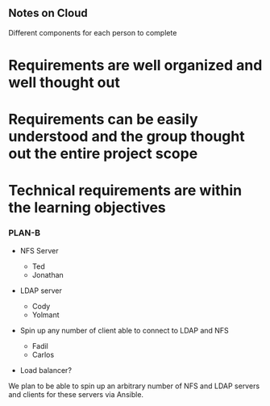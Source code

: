 ## Notes on Cloud

Different components for each person to complete

# Requirements are well organized and well thought out
# Requirements can be easily understood and the group thought out the entire project scope
# Technical requirements are within the learning objectives

### PLAN-B
* NFS Server
  * Ted
  * Jonathan
* LDAP server
  * Cody
  * Yolmant
* Spin up any number of client able to connect to LDAP and NFS
  * Fadil
  * Carlos

* Load balancer?

We plan to be able to spin up an arbitrary number of NFS and LDAP servers and clients for these servers via Ansible.
